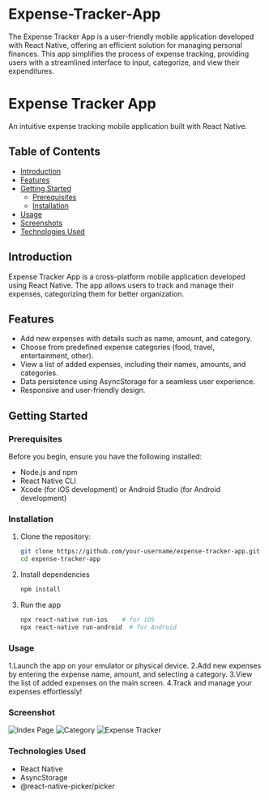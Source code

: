 # Expense-Tracker-App
The Expense Tracker App is a user-friendly mobile application developed with React Native, offering an efficient solution for managing personal finances. This app simplifies the process of expense tracking, providing users with a streamlined interface to input, categorize, and view their expenditures.
# Expense Tracker App

An intuitive expense tracking mobile application built with React Native.

## Table of Contents
- [Introduction](#introduction)
- [Features](#features)
- [Getting Started](#getting-started)
  - [Prerequisites](#prerequisites)
  - [Installation](#installation)
- [Usage](#usage)
- [Screenshots](#screenshot)
- [Technologies Used](#technologies-used)

## Introduction

Expense Tracker App is a cross-platform mobile application developed using React Native. The app allows users to track and manage their expenses, categorizing them for better organization.

## Features

- Add new expenses with details such as name, amount, and category.
- Choose from predefined expense categories (food, travel, entertainment, other).
- View a list of added expenses, including their names, amounts, and categories.
- Data persistence using AsyncStorage for a seamless user experience.
- Responsive and user-friendly design.

## Getting Started

### Prerequisites

Before you begin, ensure you have the following installed:

- Node.js and npm
- React Native CLI
- Xcode (for iOS development) or Android Studio (for Android development)

### Installation

1. Clone the repository:

   ```bash
   git clone https://github.com/your-username/expense-tracker-app.git
   cd expense-tracker-app
2. Install dependencies
    ```bash
    npm install

3. Run the app
      ```bash
    npx react-native run-ios    # for iOS
    npx react-native run-android  # for Android
    

### Usage
1.Launch the app on your emulator or physical device.
2.Add new expenses by entering the expense name, amount, and selecting a category.
3.View the list of added expenses on the main screen.
4.Track and manage your expenses effortlessly!

### Screenshot
  ![Index Page](https://github.com/reybii66/Expense-Tracker-App/assets/126375343/31db6071-087c-4fe3-b688-b80892915b37)
![Category](https://github.com/reybii66/Expense-Tracker-App/assets/126375343/61d7c167-3fd8-4d6b-bd66-1e4130edf493)
![Expense Tracker](https://github.com/reybii66/Expense-Tracker-App/assets/126375343/065b41d5-13c2-4842-9bba-232ff524aeec)

### Technologies Used 
   * React Native
   * AsyncStorage
   * @react-native-picker/picker
